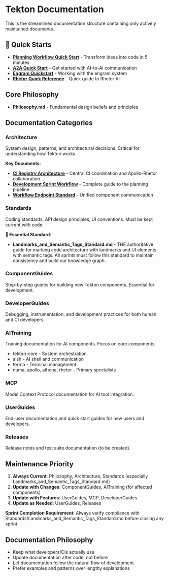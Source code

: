 # Tekton Documentation

This is the streamlined documentation structure containing only actively maintained documents.

## 🚀 Quick Starts
- **[Planning Workflow Quick Start](UserGuides/PlanningWorkflowQuickStart.md)** - Transform ideas into code in 5 minutes
- **[A2A Quick Start](UserGuides/A2A_Quick_Start.md)** - Get started with AI-to-AI communication
- **[Engram Quickstart](UserGuides/Engram_Quickstart.md)** - Working with the engram system
- **[Rhetor Quick Reference](UserGuides/Rhetor_Quick_Reference.md)** - Quick guide to Rhetor AI

## Core Philosophy
- **Philosophy.md** - Fundamental design beliefs and principles

## Documentation Categories

### Architecture
System design, patterns, and architectural decisions. Critical for understanding how Tekton works.

**Key Documents**:
- **[CI Registry Architecture](Architecture/CI-Registry-Architecture.md)** - Central CI coordination and Apollo-Rhetor collaboration
- **[Development Sprint Workflow](Architecture/DevelopmentSprintWorkflow.md)** - Complete guide to the planning pipeline
- **[Workflow Endpoint Standard](Architecture/WorkflowEndpointStandard.md)** - Unified component communication

### Standards  
Coding standards, API design principles, UI conventions. Must be kept current with code.

**🎯 Essential Standard**: 
- **Landmarks_and_Semantic_Tags_Standard.md** - THE authoritative guide for marking code architecture with landmarks and UI elements with semantic tags. All sprints must follow this standard to maintain consistency and build our knowledge graph.

### ComponentGuides
Step-by-step guides for building new Tekton components. Essential for development.

### DeveloperGuides
Debugging, instrumentation, and development practices for both human and CI developers.

### AITraining
Training documentation for AI components. Focus on core components:
- tekton-core - System orchestration
- aish - AI shell and communication
- terma - Terminal management
- numa, apollo, athena, rhetor - Primary specialists

### MCP
Model Context Protocol documentation for AI tool integration.

### UserGuides
End-user documentation and quick start guides for new users and developers.

### Releases
Release notes and test suite documentation (to be created).

## Maintenance Priority

1. **Always Current**: Philosophy, Architecture, Standards (especially Landmarks_and_Semantic_Tags_Standard.md)
2. **Update with Changes**: ComponentGuides, AITraining (for affected components)
3. **Update with Features**: UserGuides, MCP, DeveloperGuides
4. **Update as Needed**: UserGuides, Releases

**Sprint Completion Requirement**: Always verify compliance with Standards/Landmarks_and_Semantic_Tags_Standard.md before closing any sprint.

## Documentation Philosophy

- Keep what developers/CIs actually use
- Update documentation after code, not before
- Let documentation follow the natural flow of development
- Prefer examples and patterns over lengthy explanations